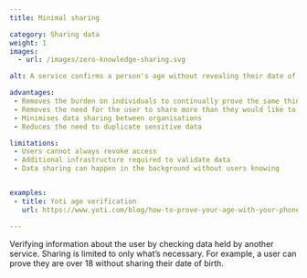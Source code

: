 ```yaml
---
title: Minimal sharing

category: Sharing data
weight: 1
images:
  - url: /images/zero-knowledge-sharing.svg

alt: A service confirms a person's age without revealing their date of birth to a second device.

advantages:
 - Removes the burden on individuals to continually prove the same things
 - Removes the need for the user to share more than they would like to with each service
 - Minimises data sharing between organisations
 - Reduces the need to duplicate sensitive data

limitations:
 - Users cannot always revoke access
 - Additional infrastructure required to validate data
 - Data sharing can happen in the background without users knowing


examples:
 - title: Yoti age verification
   url: https://www.yoti.com/blog/how-to-prove-your-age-with-your-phone/

---
```


Verifying information about the user by checking data held by another service. Sharing is limited to only what’s necessary. For example, a user can prove they are over 18 without sharing their date of birth.
